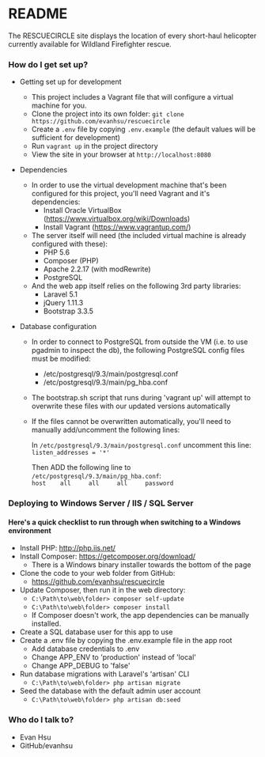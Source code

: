 # README #

The RESCUECIRCLE site displays the location of every short-haul helicopter currently available for Wildland Firefighter rescue.

### How do I get set up? ###

* Getting set up for development
	* This project includes a Vagrant file that will configure a virtual machine for you.
	* Clone the project into its own folder: `git clone https://github.com/evanhsu/rescuecircle`
	* Create a `.env` file by copying `.env.example` (the default values will be sufficient for development)
	* Run `vagrant up` in the project directory
	* View the site in your browser at `http://localhost:8080`

* Dependencies
	* In order to use the virtual development machine that's been configured for this project, you'll need Vagrant and it's dependencies:
		* Install Oracle VirtualBox (https://www.virtualbox.org/wiki/Downloads)
		* Install Vagrant (https://www.vagrantup.com/)
	* The server itself will need (the included virtual machine is already configured with these):
		* PHP 5.6
		* Composer (PHP)
		* Apache 2.2.17 (with modRewrite)
		* PostgreSQL
	* And the web app itself relies on the following 3rd party libraries:
		* Laravel 5.1
		* jQuery 1.11.3
		* Bootstrap 3.3.5
* Database configuration
	* In order to connect to PostgreSQL from outside the VM (i.e. to use pgadmin to inspect the db), the following PostgreSQL config files must be modified:
		* /etc/postgresql/9.3/main/postgresql.conf
		* /etc/postgresql/9.3/main/pg_hba.conf

	* The bootstrap.sh script that runs during 'vagrant up' will attempt to overwrite these files with our updated versions automatically
	* If the files cannot be overwritten automatically, you'll need to manually add/uncomment the following lines:
	  
	  In `/etc/postgresql/9.3/main/postgresql.conf` uncomment this line:  
	  `listen_addresses = '*'`

	  Then ADD the following line to `/etc/postgresql/9.3/main/pg_hba.conf`:  
	  `host    all     all     all     password`


### Deploying to Windows Server / IIS / SQL Server ###
#### Here's a quick checklist to run through when switching to a Windows environment ####

* Install PHP: http://php.iis.net/
* Install Composer: https://getcomposer.org/download/
	* There is a Windows binary installer towards the bottom of the page
* Clone the code to your web folder from GitHub:
	* https://github.com/evanhsu/rescuecircle
* Update Composer, then run it in the web directory:
	* `C:\Path\to\web\folder> composer self-update`
	* `C:\Path\to\web\folder> composer install`
	* If Composer doesn't work, the app dependencies can be manually installed.
* Create a SQL database user for this app to use
* Create a .env file by copying the .env.example file in the app root
	* Add database credentials to .env
	* Change APP_ENV to 'production' instead of 'local'
	* Change APP_DEBUG to 'false'
* Run database migrations with Laravel's 'artisan' CLI
	* `C:\Path\to\web\folder> php artisan migrate`
* Seed the database with the default admin user account
	* `C:\Path\to\web\folder> php artisan db:seed`

### Who do I talk to? ###

* Evan Hsu
* GitHub/evanhsu